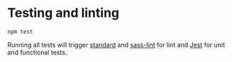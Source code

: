 # Testing and linting

```
npm test
```

Running all tests will trigger [standard](https://github.com/standard/standard) and [sass-lint](https://github.com/sasstools/sass-lint) for lint and [Jest](https://github.com/facebook/jest) for unit and functional tests.
